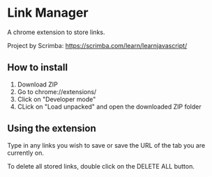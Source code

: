 # Link Manager
A chrome extension to store links.

Project by Scrimba: https://scrimba.com/learn/learnjavascript/

## How to install
1. Download ZIP
2. Go to chrome://extensions/ 
3. Click on "Developer mode"
4. CLick on "Load unpacked" and open the downloaded ZIP folder

## Using the extension
Type in any links you wish to save or save the URL of the tab you are currently on.

To delete all stored links, double click on the DELETE ALL button.